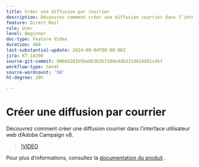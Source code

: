 ```yaml
---
title: Créer une diffusion par courrier
description: Découvrez comment créer une diffusion courrier dans l’interface utilisateur web d’Adobe Campaign v8.
feature: Direct Mail
role: User
level: Beginner
doc-type: Feature Video
duration: 480
last-substantial-update: 2024-09-04T00:00:00Z
jira: KT-14398
source-git-commit: 90666201b5bebb3b3b7189e4db321d624dd1c45f
workflow-type: tm+mt
source-wordcount: '50'
ht-degree: 20%

---
```



# Créer une diffusion par courrier

Découvrez comment créer une diffusion courrier dans l’interface utilisateur web d’Adobe Campaign v8.

>[!VIDEO](https://video.tv.adobe.com/v/3433316/?learn=on)

Pour plus d’informations, consultez la [documentation du produit](https://experienceleague.adobe.com/en/docs/campaign-web/v8/msg/direct-mail/gs-direct-mail) .

